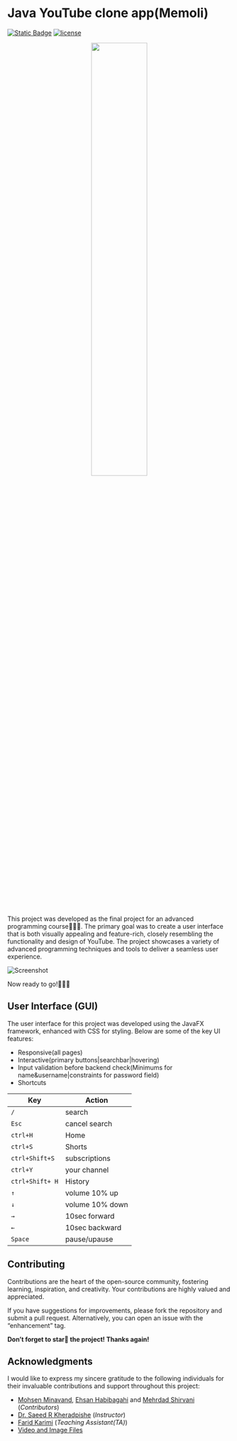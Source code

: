 # Java YouTube clone app(Memoli)
[![Static Badge](https://img.shields.io/badge/%231_advanced_programming_final_project-FF0000)]() [![license](https://img.shields.io/badge/License-MIT-FF0000)]()

<p align="center">
<img src="./src/main/resources/Client/youtube-logo-white.png" width=50%>
<br/>
</p>

This project was developed as the final project for an advanced programming course👨‍💻🥇. The primary goal was to create a user interface that is both visually appealing and feature-rich, closely resembling the functionality and design of YouTube. The project showcases a variety of advanced programming techniques and tools to deliver a seamless user experience.

![Screenshot](https://github.com/user-attachments/assets/0cdcff8f-25fd-4a29-b297-c00df8aa86f5)

Now ready to go!🎉🎉🎉


## User Interface (GUI)
The user interface for this project was developed using the JavaFX framework, enhanced with CSS for styling. Below are some of the key UI features:
* Responsive(all pages)
* Interactive(primary buttons|searchbar|hovering)
* Input validation before backend check(Minimums for name&username|constraints for password field)
* Shortcuts

| Key | Action |
| ---- | ----- |
| `/` | search |
| `Esc` | cancel search |
| `ctrl+H` | Home |
| `ctrl+S` | Shorts |
| `ctrl+Shift+S` | subscriptions |
| `ctrl+Y` | your channel |
| `ctrl+Shift+ H` | History |
| `↑` | volume 10% up |
| `↓` | volume 10% down |
| `→` | 10sec forward |
| `←` | 10sec backward |
| `Space` | pause/upause |

## Contributing
Contributions are the heart of the open-source community, fostering learning, inspiration, and creativity. Your contributions are highly valued and appreciated.

If you have suggestions for improvements, please fork the repository and submit a pull request. Alternatively, you can open an issue with the “enhancement” tag.

**Don’t forget to star🌟 the project! Thanks again!**
## Acknowledgments
I would like to express my sincere gratitude to the following individuals for their invaluable contributions and support throughout this project:
* [Mohsen Minavand](https://github.com/woxane), [Ehsan Habibagahi](https://github.com/Ehsan-Habibagahi) and [Mehrdad Shirvani](https://github.com/MehrdadShirvani) (_Contributors_)
* [Dr. Saeed R Kheradpishe](https://github.com/SRKH) (_Instructor_)
* [Farid Karimi](https://github.com/Farid-Karimi) (_Teaching Assistant(TA)_)
* [Video and Image Files](https://www.pexels.com)
